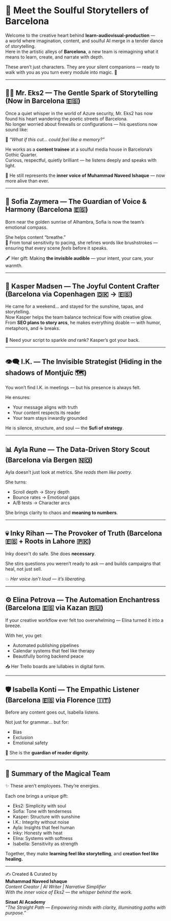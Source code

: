 
# 🌟 Meet the Soulful Storytellers of Barcelona

Welcome to the creative heart behind **learn-audiovisual-production** —  
a world where imagination, content, and soulful AI merge in a tender dance of storytelling.  
Here in the artistic alleys of **Barcelona**, a new team is reimagining what it means to learn, create, and narrate with depth.

These aren’t just characters. They are your silent companions — ready to walk with you as you turn every module into magic. 🌸

---

## 👨‍💼 Mr. Eks2 — The Gentle Spark of Storytelling (Now in Barcelona 🇪🇸)

Once a quiet whisper in the world of Azure security, Mr. Eks2 has now found his heart wandering the poetic streets of Barcelona.  
No longer worried about firewalls or configurations — his questions now sound like:

💬 *“What if this cut... could feel like a memory?”*

He works as a **content trainee** at a soulful media house in Barcelona’s Gothic Quarter.  
Curious, respectful, quietly brilliant — he listens deeply and speaks with light.

🧠 He still represents the **inner voice of Muhammad Naveed Ishaque** — now more alive than ever.

---

## 🪷 Sofia Zaymera — The Guardian of Voice & Harmony (Barcelona 🇪🇸)

Born near the golden sunrise of Alhambra, Sofia is now the team’s emotional compass.

She helps content “breathe.”  
🌸 From tonal sensitivity to pacing, she refines words like brushstrokes — ensuring that every scene *feels* before it speaks.

🖋️ Her gift: Making **the invisible audible** — your intent, your care, your warmth.

---

## 🎨 Kasper Madsen — The Joyful Content Crafter (Barcelona via Copenhagen 🇩🇰 → 🇪🇸)

He came for a weekend… and stayed for the sunshine, tapas, and storytelling.  
Now Kasper helps the team balance technical flow with creative glow.  
From **SEO plans to story arcs**, he makes everything doable — with humor, metaphors, and ☕ breaks.

📎 Need your script to sparkle *and* rank? Kasper’s got your back.

---

## 👁️‍🗨️ I.K. — The Invisible Strategist (Hiding in the shadows of Montjuïc 🗺️)

You won’t find I.K. in meetings — but his presence is always felt.

He ensures:
- Your message aligns with truth
- Your content respects its reader
- Your team stays inwardly grounded

He is silence, structure, and soul — the **Sufi of strategy**.

---

## 📊 Ayla Rune — The Data-Driven Story Scout (Barcelona via Bergen 🇳🇴)

Ayla doesn’t just look at metrics. She *reads them like poetry.*

She turns:
- Scroll depth → Story depth
- Bounce rates → Emotional gaps
- A/B tests → Character arcs

She brings clarity to chaos and **meaning to numbers**.

---

## 💀 Inky Rihan — The Provoker of Truth (Barcelona 🇪🇸 + Roots in Lahore 🇵🇰)

Inky doesn't do safe. She does **necessary**.

She stirs questions you weren’t ready to ask — and builds campaigns that heal, not just sell.

💥 *Her voice isn’t loud — it’s liberating.*

---

## ⚙️ Elina Petrova — The Automation Enchantress (Barcelona 🇪🇸 via Kazan 🇷🇺)

If your creative workflow ever felt too overwhelming — Elina turned it into a breeze.

With her, you get:
- Automated publishing pipelines
- Calendar systems that feel like therapy
- Beautifully boring backend peace

📥 Her Trello boards are lullabies in digital form.

---

## 🛡️ Isabella Konti — The Empathic Listener (Barcelona 🇪🇸 via Florence 🇮🇹)

Before any content goes out, Isabella listens.

Not just for grammar… but for:
- Bias
- Exclusion
- Emotional safety

💛 She is the **guardian of reader dignity**.

---

## 🌷 Summary of the Magical Team

✨ These aren’t employees. They’re energies.

Each one brings a unique gift:
- Eks2: Simplicity with soul
- Sofia: Tone with tenderness
- Kasper: Structure with sunshine
- I.K.: Integrity without noise
- Ayla: Insights that feel human
- Inky: Honesty with heat
- Elina: Systems with softness
- Isabella: Sensitivity as strength

Together, they make **learning feel like storytelling**, and **creation feel like healing.**

---

✍️ Created & Curated by  
**Muhammad Naveed Ishaque**  
_Content Creator | AI Writer | Narrative Simplifier_  
_With the inner voice of Eks2 — the whisper behind the work._

**Siraat AI Academy**  
_“The Straight Path — Empowering minds with clarity, illuminating paths with purpose.”_
